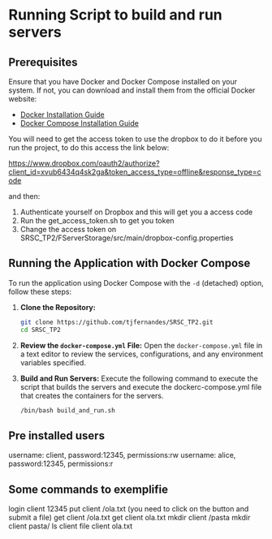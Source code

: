 # Running Script to build and run servers

## Prerequisites

Ensure that you have Docker and Docker Compose installed on your system. If not, you can download and install them from the official Docker website:

- [Docker Installation Guide](https://docs.docker.com/get-docker/)
- [Docker Compose Installation Guide](https://docs.docker.com/compose/install/)

You will need to get the access token to use the dropbox to do it before you run the project, to do this access the link below:

https://www.dropbox.com/oauth2/authorize?client_id=xvub6434q4sk2ga&token_access_type=offline&response_type=code

and then:

1. Authenticate yourself on Dropbox and this will get you a access code
2. Run the get_access_token.sh to get you token
3. Change the access token on SRSC_TP2/FServerStorage/src/main/dropbox-config.properties


## Running the Application with Docker Compose

To run the application using Docker Compose with the `-d` (detached) option, follow these steps:

1. **Clone the Repository:**
    ```bash
    git clone https://github.com/tjfernandes/SRSC_TP2.git
    cd SRSC_TP2
    ```

2. **Review the `docker-compose.yml` File:**
   Open the `docker-compose.yml` file in a text editor to review the services, configurations, and any environment variables specified.

3. **Build and Run Servers:**
   Execute the following command to execute the script that builds the servers and execute the dockerc-compose.yml file that creates the containers for the servers.
    ```bash
    /bin/bash build_and_run.sh
    ```


## Pre installed users

username: client, password:12345, permissions:rw
username: alice, password:12345, permissions:r

## Some commands to exemplifie

login client 12345
put client /ola.txt (you need to click on the button and submit a file)
get client /ola.txt
get client ola.txt
mkdir client /pasta
mkdir client pasta/
ls client
file client ola.txt